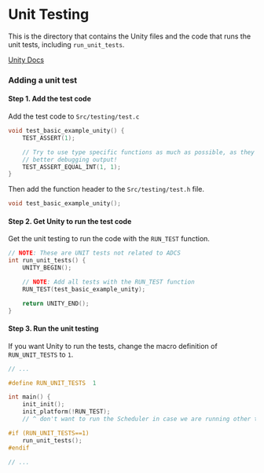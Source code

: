 # Unit Testing

This is the directory that contains the Unity files and the code that runs the unit tests, including `run_unit_tests`.

[Unity Docs](https://www.throwtheswitch.org/unity)

### Adding a unit test

#### Step 1. Add the test code

Add the test code to `Src/testing/test.c`

```c
void test_basic_example_unity() {
    TEST_ASSERT(1);

    // Try to use type specific functions as much as possible, as they produce
    // better debugging output!
    TEST_ASSERT_EQUAL_INT(1, 1);
}
```

Then add the function header to the `Src/testing/test.h` file.

```c
void test_basic_example_unity();
```

#### Step 2. Get Unity to run the test code

Get the unit testing to run the code with the `RUN_TEST` function.

```c
// NOTE: These are UNIT tests not related to ADCS
int run_unit_tests() {
    UNITY_BEGIN();

	// NOTE: Add all tests with the RUN_TEST function
    RUN_TEST(test_basic_example_unity);

    return UNITY_END();
}
```

#### Step 3. Run the unit testing

If you want Unity to run the tests, change the macro definition of `RUN_UNIT_TESTS` to `1`.

```c
// ...

#define RUN_UNIT_TESTS	1

int main() {
    init_init();
    init_platform(!RUN_TEST);
    // ^ don't want to run the Scheduler in case we are running other tests

#if (RUN_UNIT_TESTS==1)
    run_unit_tests();
#endif

// ...
```
